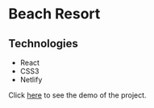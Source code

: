 # Beach Resort

## Technologies

* React
* CSS3
* Netlify

Click [here](https://am-react-resort.netlify.app/) to see the demo of the project.
